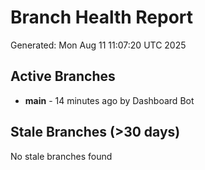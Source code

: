 # Branch Health Report
Generated: Mon Aug 11 11:07:20 UTC 2025

## Active Branches
- **main** - 14 minutes ago by Dashboard Bot

## Stale Branches (>30 days)
No stale branches found
